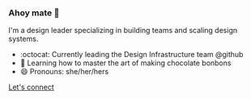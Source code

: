 ### Ahoy mate 👋

I'm a design leader specializing in building teams and scaling design systems.

- :octocat: Currently leading the Design Infrastructure team @github 
- 🍫 Learning how to master the art of making chocolate bonbons
- 😄 Pronouns: she/her/hers

[Let's connect](https://www.linkedin.com/in/rachelannecohen/)
